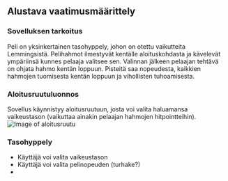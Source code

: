 ## Alustava vaatimusmäärittely


### Sovelluksen tarkoitus
Peli on yksinkertainen tasohyppely, johon on otettu vaikutteita Lemmingsistä. Pelihahmot ilmestyvät kentälle aloituskohdasta ja kävelevät ympäriinsä kunnes pelaaja valitsee sen. Valinnan jälkeen pelaajan tehtävä on ohjata hahmo kentän loppuun.
Pisteitä saa nopeudesta, kaikkien hahmojen tuomisesta kentän loppuun ja vihollisten tuhoamisesta. 

### Aloitusruutuluonnos
Sovellus käynnistyy aloitusruutuun, josta voi valita haluamansa vaikeustason (vaikuttaa ainakin pelaajan hahmojen hitpointteihin). 
![Image of aloitusruutu](https://github.com/juhkarhu/ot_harjoitustyo/tree/master/harkkatyo/Documents/aloitusruutu.png?raw=true)


### Tasohyppely
- Käyttäjä voi valita vaikeustason
- Käyttäjä voi valita pelinopeuden (turhake?)
- 
